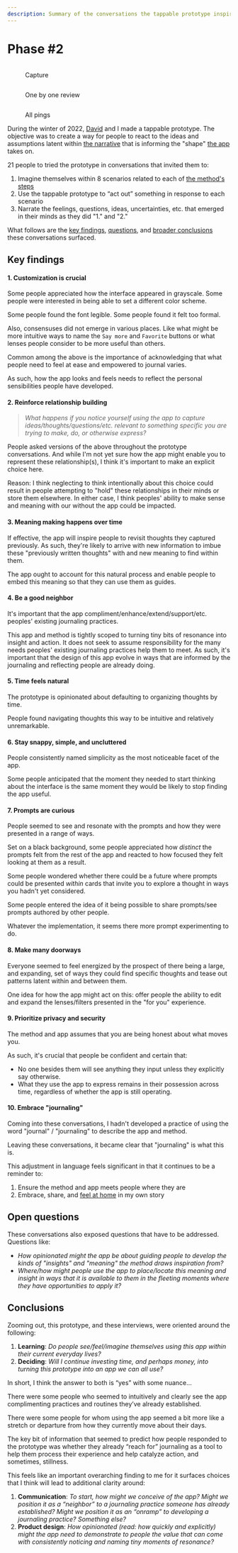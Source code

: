 ```yaml
---
description: Summary of the conversations the tappable prototype inspired.
---
```


# Phase #2

<div>

<figure><img src="../.gitbook/assets/Capture" alt=""><figcaption><p>Capture</p></figcaption></figure>

 

<figure><img src="../.gitbook/assets/One by one" alt=""><figcaption><p>One by one review</p></figcaption></figure>

 

<figure><img src="../.gitbook/assets/All pings" alt=""><figcaption><p>All pings</p></figcaption></figure>

</div>

During the winter of 2022, [David](https://www.davidgoligorsky.com/index.html) and I made a tappable prototype. The objective was to create a way for people to react to the ideas and assumptions latent within [the narrative](../app.md) that is informing the "shape" [the app](../app.md) takes on.

21 people to tried the prototype in conversations that invited them to:

1. Imagine themselves within 8 scenarios related to each of [the method's steps](../method.md)
2. Use the tappable prototype to “act out” something in response to each scenario
3. Narrate the feelings, questions, ideas, uncertainties, etc. that emerged in their minds as they did "1." and "2."

What follows are the [key findings](phase-2.md#key-findings), [questions](phase-2.md#open-questions), and [broader conclusions](phase-2.md#conclusions) these conversations surfaced.

## Key findings

#### 1. Customization is crucial

Some people appreciated how the interface appeared in grayscale. Some people were interested in being able to set a different color scheme.

Some people found the font legible. Some people found it felt too formal.

Also, consensuses did not emerge in various places. Like what might be more intuitive ways to name the `Say more` and `Favorite` buttons or what lenses people consider to be more useful than others.

Common among the above is the importance of acknowledging that what people need to feel at ease and empowered to journal varies.&#x20;

As such, how the app looks and feels needs to reflect the personal sensibilities people have developed.

#### 2. Reinforce relationship building

> _What happens if you notice yourself using the app to capture ideas/thoughts/questions/etc. relevant to something specific you are trying to make, do, or otherwise express?_&#x20;

People asked versions of the above throughout the prototype conversations. And while I'm not yet sure how the app might enable you to represent these relationship(s), I think it's important to make an explicit choice here.&#x20;

Reason: I think neglecting to think intentionally about this choice could result in people attempting to "hold" these relationships in their minds or store them elsewhere. In either case, I think peoples' ability to make sense and meaning with our without the app could be impacted.

#### 3. Meaning making happens over time

If effective, the app will inspire people to revisit thoughts they captured previously. As such, they're likely to arrive with new information to imbue these "previously written thoughts" with and new meaning to find within them.&#x20;

The app ought to account for this natural process and enable people to embed this meaning so that they can use them as guides.

#### 4. Be a good neighbor

It's important that the app compliment/enhance/extend/support/etc. peoples' existing journaling practices.

This app and method is tightly scoped to turning tiny bits of resonance into insight and action. It does not seek to assume responsibility for the many needs peoples' existing journaling practices help them to meet. As such, it's important that the design of this app evolve in ways that are informed by the journaling and reflecting people are already doing.

#### 5. Time feels natural

The prototype is opinionated about defaulting to organizing thoughts by time.

People found navigating thoughts this way to be intuitive and relatively unremarkable.

#### 6. Stay snappy, simple, and uncluttered

People consistently named simplicity as the most noticeable facet of the app.

Some people anticipated that the moment they needed to start thinking about the interface is the same moment they would be likely to stop finding the app useful.

#### 7. Prompts are curious

People seemed to see and resonate with the prompts and how they were presented in a range of ways.

Set on a black background, some people appreciated how _distinct_ the prompts felt from the rest of the app and reacted to how focused they felt looking at them as a result.

Some people wondered whether there could be a future where prompts could be presented _within_ cards that invite you to explore a thought in ways you hadn't yet considered.

Some people entered the idea of it being possible to share prompts/see prompts authored by other people.

Whatever the implementation, it seems there more prompt experimenting to do.

#### 8. Make many doorways

Everyone seemed to feel energized by the prospect of there being a large, and expanding, set of ways they could find specific thoughts and tease out patterns latent within and between them.&#x20;

One idea for how the app might act on this: offer people the ability to edit and expand the lenses/filters presented in the "for you" experience.

#### 9. Prioritize privacy and security

The method and app assumes that you are being honest about what moves you.&#x20;

As such, it's crucial that people be confident and certain that:

* No one besides them will see anything they input unless they explicitly say otherwise.
* What they use the app to express remains in their possession across time, regardless of whether the app is still operating.&#x20;

#### 10. Embrace "journaling"

Coming into these conversations, I hadn't developed a practice of using the word "journal" / "journaling" to describe the app and method.

Leaving these conversations, it became clear that "journaling" is  what this is.

This adjustment in language feels significant in that it continues to be a reminder to:

1. Ensure the method and app meets people where they are
2. Embrace, share, and [feel at home](https://ping-practice.gitbook.io/pings/#3-january-2023) in my own story&#x20;

## Open questions

These conversations also exposed questions that have to be addressed. Questions like:

* _How opinionated might the app be about guiding people to develop the kinds of "insights" and "meaning" the method draws inspiration from?_
* _Where/how might people use the app to place/locate this meaning and insight in ways that it is available to them in the fleeting moments where they have opportunities to apply it?_

## Conclusions

Zooming out, this prototype, and these interviews, were oriented around the following:

1. **Learning**: _Do people see/feel/imagine themselves using this app within their current everyday lives?_
2. **Deciding**: _Will I continue investing time, and perhaps money, into turning this prototype into an app we can all use?_

In short, I think the answer to both is “yes” with some nuance…

There were some people who seemed to intuitively and clearly see the app complimenting practices and routines they’ve already established.&#x20;

There were some people for whom using the app seemed a bit more like a stretch or departure from how they currently move about their days. &#x20;

The key bit of information that seemed to predict how people responded to the prototype was whether  they already “reach for” journaling as a tool to help them process their experience and help catalyze action, and sometimes, stillness.

This feels like an important overarching finding to me for it surfaces choices that I think will lead to additional clarity around:

1. **Communication**: _To start, how might we conceive of the app? Might we position it as a “neighbor” to a journaling practice someone has already established? Might we position it as an “onramp” to developing a journaling practice? Something else?_
2. **Product design**: _How opinionated (read: how quickly and explicitly) might the app need to demonstrate to people the value that can come with consistently noticing and naming tiny moments of resonance?_



